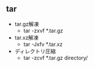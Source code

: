 ## tar

* tar.gz解凍
  * tar -zxvf *.tar.gz
* tar.xz解凍
  * tar -Jxfv *.tar.xz
* ディレクトリ圧縮
  * tar -zcvf *.tar.gz directory/